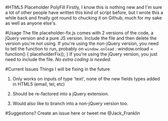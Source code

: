 #HTML5 Placeholder PolyFill
Firstly, I know this is nothing new and I'm sure a lot of other people have written this kind of script before, but I wrote this a while back and finally got round to chucking it on Github, much for my sake as well as anyone else's.

#Usage
The file placeholder-fix.js comes with 2 versions of the code, a jQuery version and a pure JS version. Include the file and then delete the version you're not using. If you're using the non-jQuery version, you need to tell the function to run, probably on `window.onload` :
    window.onload = function() {
        placeholderFix();
    }
If you're using the jQuery version, you just need to include the file. *No extra coding is needed.*

#Current Issues
Things I will be fixing in the future

1. Only works on inputs of type 'text', none of the new fields types added in HTML5 (email, tel, etc)

2. Should be re-factored into a jQuery extension.

3. Would also like to branch into a non-jQuery version too.

#Suggestions?
Create an issue here or tweet me @Jack_Franklin
